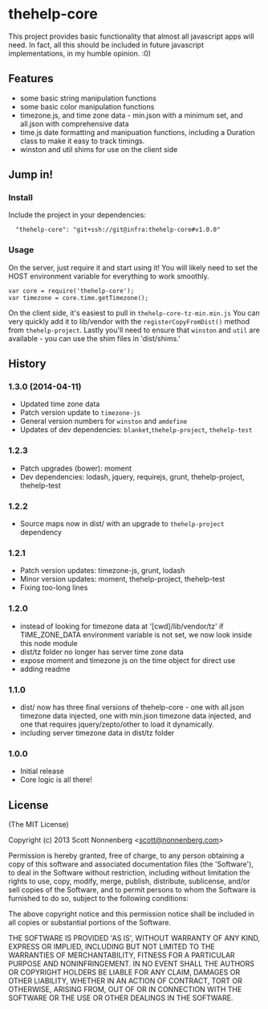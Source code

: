 # thehelp-core

This project provides basic functionality that almost all javascript apps will need. In fact, all this should be included in future javascript implementations, in my humble opinion. :0)

## Features

* some basic string manipulation functions
* some basic color manipulation functions
* timezone.js, and time zone data - min.json with a minimum set, and all.json with comprehensive data
* time.js date formatting and manipuation functions, including a Duration class to make it easy to track timings.
* winston and util shims for use on the client side

## Jump in!

### Install

Include the project in your dependencies:

```
  "thehelp-core": "git+ssh://git@infra:thehelp-core#v1.0.0"
```

### Usage

On the server, just require it and start using it! You will likely need to set the HOST environment variable for everything to work smoothly.

```
var core = require('thehelp-core');
var timezone = core.time.getTimezone();
```

On the client side, it's easiest to pull in `thehelp-core-tz-min.min.js` You can very quickly add it to lib/vendor with the `registerCopyFromDist()` method from `thehelp-project`. Lastly you'll need to ensure that `winston` and `util` are available - you can use the shim files in 'dist/shims.'

## History

### 1.3.0 (2014-04-11)

* Updated time zone data
* Patch version update to `timezone-js`
* General version numbers for `winston` and `amdefine`
* Updates of dev dependencies: `blanket`,`thehelp-project`, `thehelp-test`

### 1.2.3

* Patch upgrades (bower): moment
* Dev dependencies: lodash, jquery, requirejs, grunt, thehelp-project, thehelp-test

### 1.2.2

* Source maps now in dist/ with an upgrade to `thehelp-project` dependency

### 1.2.1

* Patch version updates: timezone-js, grunt, lodash
* Minor version updates: moment, thehelp-project, thehelp-test
* Fixing too-long lines

### 1.2.0

* instead of looking for timezone data at '[cwd]/lib/vendor/tz' if TIME\_ZONE\_DATA environment variable is not set, we now look inside this node module
* dist/tz folder no longer has server time zone data
* expose moment and timezone js on the time object for direct use
* adding readme

### 1.1.0

* dist/ now has three final versions of thehelp-core - one with all.json timezone data injected, one with min.json timezone data injected, and one that requires jquery/zepto/other to load it dynamically.
* including server timezone data in dist/tz folder

### 1.0.0

* Initial release
* Core logic is all there!


## License

(The MIT License)

Copyright (c) 2013 Scott Nonnenberg &lt;scott@nonnenberg.com&gt;

Permission is hereby granted, free of charge, to any person obtaining
a copy of this software and associated documentation files (the
'Software'), to deal in the Software without restriction, including
without limitation the rights to use, copy, modify, merge, publish,
distribute, sublicense, and/or sell copies of the Software, and to
permit persons to whom the Software is furnished to do so, subject to
the following conditions:

The above copyright notice and this permission notice shall be
included in all copies or substantial portions of the Software.

THE SOFTWARE IS PROVIDED 'AS IS', WITHOUT WARRANTY OF ANY KIND,
EXPRESS OR IMPLIED, INCLUDING BUT NOT LIMITED TO THE WARRANTIES OF
MERCHANTABILITY, FITNESS FOR A PARTICULAR PURPOSE AND NONINFRINGEMENT.
IN NO EVENT SHALL THE AUTHORS OR COPYRIGHT HOLDERS BE LIABLE FOR ANY
CLAIM, DAMAGES OR OTHER LIABILITY, WHETHER IN AN ACTION OF CONTRACT,
TORT OR OTHERWISE, ARISING FROM, OUT OF OR IN CONNECTION WITH THE
SOFTWARE OR THE USE OR OTHER DEALINGS IN THE SOFTWARE.
